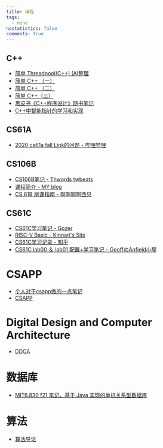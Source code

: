 ```yaml
---
title: 编程
tags:
  - none
nostatistics: false
comments: true
---
```


## C++

- [简单 Threadpool(C++) (AI整理](https://alicecooo.github.io/2025/02/06/Threadpool/)
- [简单 C++ （一）](https://alicecooo.github.io/2025/02/08/C++\(%E4%B8%80\)%C2%B7/)
- [简单 C++ （二）](https://alicecooo.github.io/2025/02/08/C++\(%E4%BA%8C\)/)
- [简单 C++（三）](https://alicecooo.github.io/2025/02/08/C++\%E4%B8%89%EF%BC%89/)
- [黑皮书《C++程序设计》随书笔记](https://blog.csdn.net/2303_79170920/article/details/141004421?spm=1001.2014.3001.5501)
- [C++中智能指针的学习和实现](https://www.li-zheng.icu/markdown/Computer/C++/Modern_C++/%E6%99%BA%E8%83%BD%E6%8C%87%E9%92%88.html)


## CS61A

- [2020 cs61a fall Link的问题 - 哔哩哔哩](https://www.bilibili.com/opus/1013056465851645956)

## CS106B

- [CS106B笔记 - Thwords twbeats](https://alicecooo.github.io/2025/02/04/CS106B%E7%AC%94%E8%AE%B0/)
- [课程简介  - MY blog](https://www.li-zheng.icu/markdown/OpenCourse/CS106B/CS106B_InFo.html)
- [CS 61B 刷课指南 - 啊啊啊啊西贝](https://mp.weixin.qq.com/s?__biz=Mzk1Nzg5ODc3Nw==&mid=2247483690&idx=1&sn=6c32e2e5197ba8932ad521dcc082bea8&chksm=c2a9373aea1f141ef6f6b1ed129166440a0cf741b272ff21b4246188523a1d3259cfab182f53&mpshare=1&scene=23&srcid=0401cABTr97sQDgid7sXVZRv&sharer_shareinfo=3480d9e8db5913223f221576863a04af&sharer_shareinfo_first=3480d9e8db5913223f221576863a04af#rd)

## CS61C
- [CS61C学习笔记 - Gozer](https://zhuanlan.zhihu.com/p/1905590685467378418)
- [RISC-V Basic - Kinnari's Site](https://kinnariyamamatanha.github.io/notes/cs61c/4-RISC-V/)
- [CS61C学习记录 - 知乎](https://zhuanlan.zhihu.com/column/c_1864361522593140738)
- [CS61C lab00 ＆ lab01 配置+学习笔记 – GeoffのAnfield小屋](http://www.geoffanfield.wiki/?p=154)


# CSAPP

- [个人对于csapp做的一点笔记](https://cyprer.github.io/blog/blog/csapp/)
- [CSAPP](https://alicecooo.github.io/2025/08/10/%E6%9C%89%E7%82%B9%E6%84%8F%E6%80%9D%EF%BC%8C%E6%B2%A1%E7%82%B9%E6%84%8F%E6%80%9D%EF%BC%88%E4%B8%80%EF%BC%89/)
# Digital Design and Computer Architecture 

- [DDCA](https://zhuanlan.zhihu.com/p/1924668209157603798)

# 数据库
- [MIT6.830 f21 笔记，基于 Java 实现的单机关系型数据库](https://hezhengdong.github.io/notes/database/)

# 算法
- [算法导论](https://github.com/gzc/CLRS)